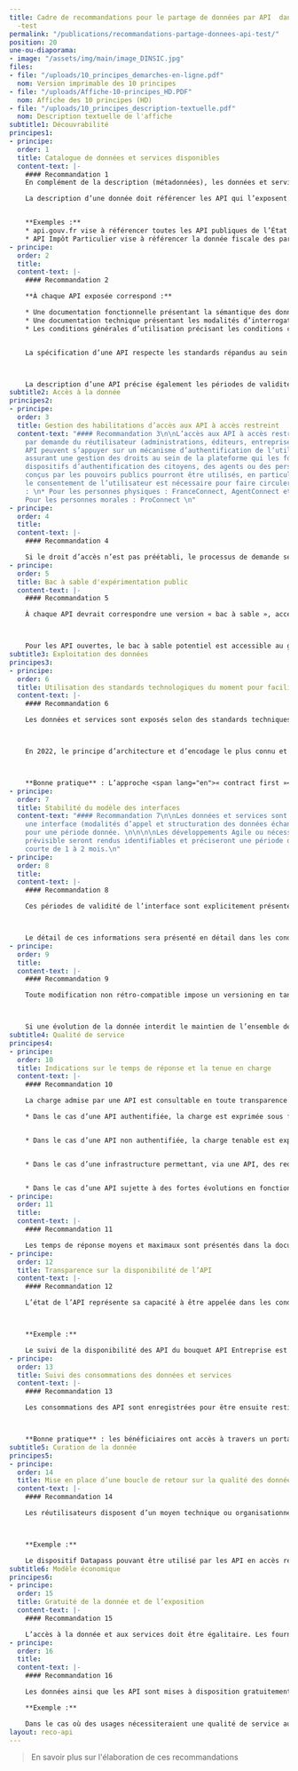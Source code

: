 ```yaml
---
title: Cadre de recommandations pour le partage de données par API  dans l’administration
  -test
permalink: "/publications/recommandations-partage-donnees-api-test/"
position: 20
une-ou-diaporama:
- image: "/assets/img/main/image_DINSIC.jpg"
files:
- file: "/uploads/10_principes_demarches-en-ligne.pdf"
  nom: Version imprimable des 10 principes
- file: "/uploads/Affiche-10-principes_HD.PDF"
  nom: Affiche des 10 principes (HD)
- file: "/uploads/10_principes_description-textuelle.pdf"
  nom: Description textuelle de l'affiche
subtitle1: Découvrabilité
principes1:
- principe: 
  order: 1
  title: Catalogue de données et services disponibles
  content-text: |-
    #### Recommandation 1
    En complément de la description (métadonnées), les données et services publiquement accessibles sont visibles sur un catalogue exposé sur Internet, référencé sur les moteurs de recherche usuels et intelligibles (la description des API au sein du catalogue ou de l’API manager propose un contenu destiné aux opérationnels, fonctionnels comme techniques).

    La description d’une donnée doit référencer les API qui l’exposent. L’exemple présenté ci-dessous met ainsi en évidence les ressources accessibles sur la page présentant le jeu de données « base SIREN des entreprises et de leurs établissements ».


    **Exemples :**
    * api.gouv.fr vise à référencer toutes les API publiques de l’État
    * API Impôt Particulier vise à référencer la donnée fiscale des particuliers
- principe: 
  order: 2
  title: 
  content-text: |-
    #### Recommandation 2

    **À chaque API exposée correspond :**

    * Une documentation fonctionnelle présentant la sémantique des données, leur qualité ainsi que leur source et leurs propriétés usuelles. Elle explicite également le processus de demande d’accès et l’éligibilité des réutilisateurs. Si un catalogue existe, un lien vers la description de la donnée est proposé ;
    * Une documentation technique présentant les modalités d’interrogation et de récupération de la donnée ;
    * Les conditions générales d’utilisation précisant les conditions contractuelles d’accès à l’API.


    La spécification d’une API respecte les standards répandus au sein de la communauté (norme OpenAPI en 2022). Cette description ne doit pas doublonner avec celle d’une donnée existante, ni ne s’affranchit de la nécessité de décrire la donnée dans un catalogue de donnée (principe de découvrabilité). Une API fournissant plusieurs jeux de données doit être décrite une seule fois et intégrer les liens vers chaque description des données fournies.



    La description d’une API précise également les périodes de validité de l’interface (cf. recommandations 7 & 8) et son niveau de service (cf. recommandations 10 & 11).
subtitle2: Accès à la donnée
principes2:
- principe: 
  order: 3
  title: Gestion des habilitations d’accès aux API à accès restreint
  content-text: "#### Recommandation 3\n\nL’accès aux API à accès restreint se fait
    par demande du réutilisateur (administrations, éditeurs, entreprises…).\n\n\n\nLes
    API peuvent s’appuyer sur un mécanisme d’authentification de l’utilisateur final
    assurant une gestion des droits au sein de la plateforme qui les fournit. Les
    dispositifs d’authentification des citoyens, des agents ou des personnes morales
    conçus par les pouvoirs publics pourront être utilisés, en particulier lorsque
    le consentement de l’utilisateur est nécessaire pour faire circuler la donnée
    : \n* Pour les personnes physiques : FranceConnect, AgentConnect et EduConnect\n*
    Pour les personnes morales : ProConnect \n"
- principe: 
  order: 4
  title: 
  content-text: |-
    #### Recommandation 4

    Si le droit d’accès n’est pas préétabli, le processus de demande se fait de la manière la plus simple possible pour le réutilisateur. Dans le cadre de demandes d’accès prévues par la loi et si le demandeur est éligible, une réponse sera transmise aux réutilisateurs dans un délai recommandé de 15 jours calendaires. Le code des relations entre le public et l’administration prévoit un délai légal maximum de 30 jours pour répondre à une demande ([article R311-13](https://www.legifrance.gouv.fr/codes/article_lc/LEGIARTI000031370409 "article R311-13 - lien externe")).
- principe: 
  order: 5
  title: Bac à sable d'expérimentation public
  content-text: |-
    #### Recommandation 5

    À chaque API devrait correspondre une version « bac à sable », accessible en fonction du caractère des données ouvertes ou en accès restreint, exposant une version fictive des données et présentant les mêmes modalités techniques d’exposition.



    Pour les API ouvertes, le bac à sable potentiel est accessible au grand public, sans demande préalable du réutilisateur. Pour les API à accès restreint, le bac à sable contenant des données fictives pourrait être accessible au réutilisateur après demande d’un jeton au fournisseur de données, bien que cette pratique ne soit pas recommandée.
subtitle3: Exploitation des données
principes3:
- principe: 
  order: 6
  title: Utilisation des standards technologiques du moment pour faciliter l’interopérabilité
  content-text: |-
    #### Recommandation 6

    Les données et services sont exposés selon des standards techniques communément partagés et adoptés.



    En 2022, le principe d’architecture et d’encodage le plus connu et pratiqué est le standard REST Json pour les API synchrones. Il est utilisé par exemple pour les spécifications du [standard OpenAPI](https://spec.openapis.org/oas/v3.1.0 "standard OpenAPI  - Lien externe") ou [les standards « API » de l'OGC](https://ogcapi.ogc.org "les standards « API » de l'OGC - Lien externe"). Concernant les API asynchrones, le principe AsyncAPI est le plus répandu.



    **Bonne pratique** : L’approche <span lang="en">« contract first »</span>, par opposition à l’approche <span lang="en">« code first »</span>, est recommandée dans le développement de nouvelles interfaces car elle permet de les stabiliser et de faire travailler plusieurs équipes en parallèle au sein d’une même architecture.
- principe: 
  order: 7
  title: Stabilité du modèle des interfaces
  content-text: "#### Recommandation 7\n\nLes données et services sont exposés selon
    une interface (modalités d’appel et structuration des données échangées) définie
    pour une période donnée. \n\n\n\nLes développements Agile ou nécessitant une évolution
    prévisible seront rendus identifiables et préciseront une période de validité
    courte de 1 à 2 mois.\n"
- principe: 
  order: 8
  title: 
  content-text: |-
    #### Recommandation 8

    Ces périodes de validité de l’interface sont explicitement présentées aux réutilisateurs dans la documentation. Les modifications prévisibles s’accompagneront de l’actualisation préalable des informations descriptives intégrant des liens vers des communications et guides permettant aux réutilisateurs d’anticiper les évolutions. Les réutilisateurs pourront basculer durant une période définie et communiquée sur la version modifiée de l’interface. Durant ce laps de temps, deux interfaces cohabiteront, la version précédente dépréciée et la nouvelle version.



    Le détail de ces informations sera présenté en détail dans les conditions générales d’utilisation de l’API.
- principe: 
  order: 9
  title: 
  content-text: |-
    #### Recommandation 9

    Toute modification non rétro-compatible impose un versioning en tant que version majeure et une cohabitation de l’ancien et du nouveau modèle pendant une période de recouvrement. Celle-ci doit être communiquée à l’avance en diffusant le nouveau contrat d’interface de l’API. À défaut d’information préalable ou d’accord des réutilisateurs, la période de cohabitation sera comprise entre 6 mois et 1 an.



    Si une évolution de la donnée interdit le maintien de l’ensemble des fonctionnalités de l’API (exemple : modification d’un schéma avec abandon de certaines informations), il sera indiqué quelles requêtes ou parties du protocole seront maintenues.
subtitle4: Qualité de service
principes4:
- principe: 
  order: 10
  title: Indications sur le temps de réponse et la tenue en charge
  content-text: |-
    #### Recommandation 10

    La charge admise par une API est consultable en toute transparence par les réutilisateurs :

    * Dans le cas d’une API authentifiée, la charge est exprimée sous forme de métriques propres à chaque réutilisateur, comme le nombre d’appels sur une période donnée par exemple ;


    * Dans le cas d’une API non authentifiée, la charge tenable est exprimée dans son ensemble, tous réutilisateurs confondus ;


    * Dans le cas d’une infrastructure permettant, via une API, des requêtes complexes, ou servant de nombreuses données, la charge tenable estimée indiquera les critères utilisés et le caractère estimatif de cette évaluation ;


    * Dans le cas d’une API sujette à des fortes évolutions en fonction de la saisonnalité, le temps de réponse maximal sera précisé ainsi que les risques de rupture de service.
- principe: 
  order: 11
  title: 
  content-text: |-
    #### Recommandation 11

    Les temps de réponse moyens et maximaux sont présentés dans la documentation de l’API. Les temps de réponse mesurés ou estimés sont fournis à titre indicatif et non contractuel. Tout autre démarche relève d’un d’accord entre le fournisseur d’API et les réutilisateurs en fonction de leurs cas d’usages.
- principe: 
  order: 12
  title: Transparence sur la disponibilité de l’API
  content-text: |-
    #### Recommandation 12

    L’état de l’API représente sa capacité à être appelée dans les conditions réelles par un réutilisateur. Il est rendu accessible aux réutilisateurs et consultable en temps réel sous forme d’une URL, indiquée dans la description de l’API, permettant de tester que l'API se déclare disponible et requetable. En complément, il est souhaitable de permettre de consulter un historique entre 6 mois et une année.



    **Exemple :**

    Le suivi de la disponibilité des API du bouquet API Entreprise est disponible sur [status.entreprise.api.gouv.fr](https://status.entreprise.api.gouv.fr/ "status.entreprise.api.gouv.fr - lien externe")
- principe: 
  order: 13
  title: Suivi des consommations des données et services
  content-text: |-
    #### Recommandation 13

    Les consommations des API sont enregistrées pour être ensuite restituées aux bénéficiaires (réutilisateur, producteur, API managers ou exploitants).



    **Bonne pratique** : les bénéficiaires ont accès à travers un portail à une restitution en temps réel ou ponctuelle de ces statistiques de consommation des données ainsi que celles des autres bénéficiaires.
subtitle5: Curation de la donnée
principes5:
- principe: 
  order: 14
  title: Mise en place d’une boucle de retour sur la qualité des données
  content-text: |-
    #### Recommandation 14

    Les réutilisateurs disposent d’un moyen technique ou organisationnel leur permettant de faire des retours sur la qualité des données vers leur gestionnaire ou via la description des données au sein de leur catalogue d’origine. Les réutilisateurs disposent également d’un moyen technique ou organisationnel leur permettant de faire des retours sur la qualité des API exposées vers leur fournisseur ou via la description de l’API.



    **Exemple :**

    Le dispositif Datapass pouvant être utilisé par les API en accès restreint permet de faire un retour sur la qualité des données disponibles via celles-ci.
subtitle6: Modèle économique
principes6:
- principe: 
  order: 15
  title: Gratuité de la donnée et de l’exposition
  content-text: |-
    #### Recommandation 15

    L’accès à la donnée et aux services doit être égalitaire. Les fournisseurs de données cherchent à adapter les modalités d’accès aux besoins des réutilisateurs.
- principe: 
  order: 16
  title: 
  content-text: |-
    #### Recommandation 16

    Les données ainsi que les API sont mises à disposition gratuitement, pour les réutilisateurs uniquement, sauf exceptions devant faire l’objet d’une justification par l’administration productrice.

    **Exemple :**

    Dans le cas où des usages nécessiteraient une qualité de service au-dessus de ce que la multitude d’utilisateurs a couramment besoin, comme par exemple une bande passante élevée pour de la donnée temps-réel volumineuse desservie sur quelques organismes, il sera possible d’organiser un système freemium avec une égalité d’accès à des APIs par défaut et des APIs faisant l’objet de redevances pour les usages les plus exigeants.
layout: reco-api
---
```


> En savoir plus sur l'élaboration de ces recommandations 